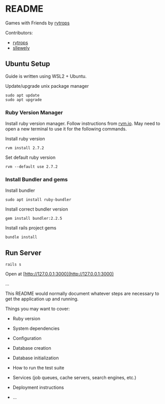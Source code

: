 # README

Games with Friends by [rytrops](https://github.com/Rytrops)

Contributors:
*  [rytrops](https://github.com/Rytrops)
*  [sllewely](https://github.com/sllewely)


## Ubuntu Setup

Guide is written using WSL2 + Ubuntu.

Update/upgrade unix package manager

```shell
sudo apt update
sudo apt upgrade
```


### Ruby Version Manager

Install ruby version manager.  Follow instructions from [rvm.io](https://rvm.io/).  May need to open a new terminal to use it for the following commands.

Install ruby version

```rvm install 2.7.2```

Set default ruby version 

```rvm --default use 2.7.2```


### Install Bundler and gems

Install bundler

```sudo apt install ruby-bundler```

Install correct bundler version

```gem install bundler:2.2.5```

Install rails project gems

```bundle install```


## Run Server

```rails s```

Open at [http://127.0.0.1:3000](http://127.0.0.1:3000)



...

This README would normally document whatever steps are necessary to get the
application up and running.

Things you may want to cover:

* Ruby version

* System dependencies

* Configuration

* Database creation

* Database initialization

* How to run the test suite

* Services (job queues, cache servers, search engines, etc.)

* Deployment instructions

* ...

